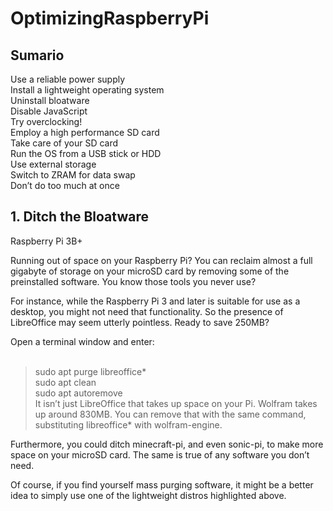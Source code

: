 # OptimizingRaspberryPi

## Sumario

Use a reliable power supply<br>
Install a lightweight operating system<br>
Uninstall bloatware<br>
Disable JavaScript<br>
Try overclocking!<br>
Employ a high performance SD card<br>
Take care of your SD card<br>
Run the OS from a USB stick or HDD<br>
Use external storage<br>
Switch to ZRAM for data swap<br>
Don’t do too much at once<br>


## 1. Ditch the Bloatware

Raspberry Pi 3B+

Running out of space on your Raspberry Pi? You can reclaim almost a full gigabyte of storage on your microSD card by removing some of the preinstalled software. You know those tools you never use?<br>

For instance, while the Raspberry Pi 3 and later is suitable for use as a desktop, you might not need that functionality. So the presence of LibreOffice may seem utterly pointless. Ready to save 250MB?<br>

Open a terminal window and enter:<br>
<br>
>sudo apt purge libreoffice*<br>
>sudo apt clean<br>
>sudo apt autoremove<br>
It isn’t just LibreOffice that takes up space on your Pi. Wolfram takes up around 830MB. You can remove that with the same command, substituting libreoffice* with wolfram-engine.<br>

Furthermore, you could ditch minecraft-pi, and even sonic-pi, to make more space on your microSD card. The same is true of any software you don’t need.<br>

Of course, if you find yourself mass purging software, it might be a better idea to simply use one of the lightweight distros highlighted above.<br>

